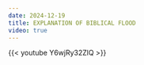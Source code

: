 ```yaml
---
date: 2024-12-19
title: EXPLANATION OF BIBLICAL FLOOD
video: true
---
```



{{< youtube Y6wjRy32ZlQ >}}
